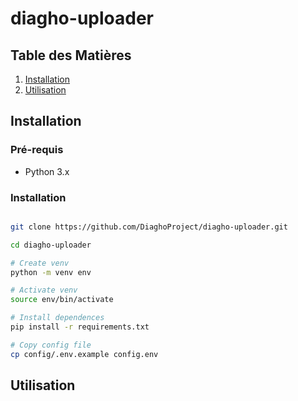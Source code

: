 # diagho-uploader


## Table des Matières

1. [Installation](#installation)
2. [Utilisation](#utilisation)

## Installation

### Pré-requis

- Python 3.x

### Installation

```bash

git clone https://github.com/DiaghoProject/diagho-uploader.git

cd diagho-uploader

# Create venv
python -m venv env

# Activate venv
source env/bin/activate

# Install dependences
pip install -r requirements.txt

# Copy config file
cp config/.env.example config.env

```


## Utilisation
